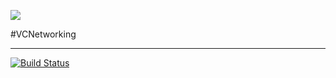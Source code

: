 ![](https://github.com/RPGLiker/VCNetworking/blob/master/Resource/%E5%B1%8F%E5%B9%95%E5%BF%AB%E7%85%A7%202018-02-12%20%E4%B8%8B%E5%8D%889.05.59.png)

#VCNetworking

***
[![Build Status](https://travis-ci.org/meolu/walle-web.svg?branch=master)](https://travis-ci.org/meolu/walle-web)

